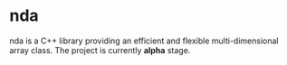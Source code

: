 # nda

nda is a C++ library providing an efficient and flexible multi-dimensional array class.
The project is currently **alpha** stage.
